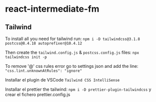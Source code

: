 # react-intermediate-fm

## Tailwind

To install all you need for tailwind run:
`npm i -D tailwindcss@3.1.8 postcss@8.4.18 autoprefixer@10.4.12`

Then create the `tailwind.config.js` & `postcss.config.js` files:
`npx tailwindcss init -p`

To remove '@' css rules error go to settings json and add the line:
`"css.lint.unknownAtRules": "ignore"`

Installar el plugin de VSCode `Tailwind CSS IntelliSense`

Installar el prettier the tailwind:
`npm i -D prettier-plugin-tailwindcss` y crear el fichero prettier.config.js
